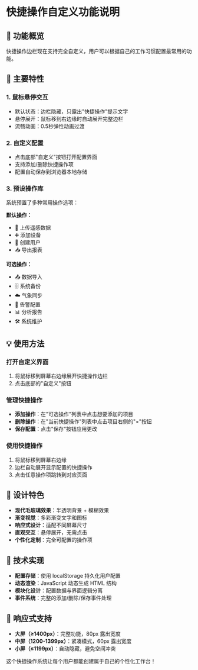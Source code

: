 # 快捷操作自定义功能说明

## 🎯 功能概览

快捷操作边栏现在支持完全自定义，用户可以根据自己的工作习惯配置最常用的功能。

## 🚀 主要特性

### 1. **鼠标悬停交互**
- 默认状态：边栏隐藏，只露出"快捷操作"提示文字
- 悬停展开：鼠标移到右边缘时自动展开完整边栏
- 流畅动画：0.5秒弹性动画过渡

### 2. **自定义配置**
- 点击底部"自定义"按钮打开配置界面
- 支持添加/删除快捷操作项
- 配置自动保存到浏览器本地存储

### 3. **预设操作库**
系统预置了多种常用操作选项：

**默认操作：**
- 📡 上传遥感数据
- ➕ 添加设备  
- 👤 创建用户
- 📥 导出报表

**可选操作：**
- 📤 数据导入
- 🗄️ 系统备份
- ☁️ 气象同步
- 🔔 告警配置
- 📊 分析报告
- 🛠️ 系统维护

## 💡 使用方法

### 打开自定义界面
1. 将鼠标移到屏幕右边缘展开快捷操作边栏
2. 点击底部的"自定义"按钮

### 管理快捷操作
- **添加操作**：在"可选操作"列表中点击想要添加的项目
- **删除操作**：在"当前快捷操作"列表中点击项目右侧的"×"按钮
- **保存配置**：点击"保存"按钮应用更改

### 使用快捷操作
1. 将鼠标移到屏幕右边缘
2. 边栏自动展开显示配置的快捷操作
3. 点击任意操作项跳转到对应页面

## 🎨 设计特色

- **现代毛玻璃效果**：半透明背景 + 模糊效果
- **渐变视觉**：多彩渐变文字和图标
- **响应式设计**：适配不同屏幕尺寸
- **直观交互**：悬停展开，无需点击
- **个性化定制**：完全可配置的操作项

## 🔧 技术实现

- **配置存储**：使用 localStorage 持久化用户配置
- **动态渲染**：JavaScript 动态生成 HTML 结构
- **模块化设计**：配置数据与界面逻辑分离
- **事件系统**：完整的添加/删除/保存事件处理

## 📱 响应式支持

- **大屏（≥1400px）**：完整功能，80px 露出宽度
- **中屏（1200-1399px）**：紧凑模式，60px 露出宽度  
- **小屏（≤1199px）**：自动隐藏，避免空间冲突

这个快捷操作系统让每个用户都能创建属于自己的个性化工作台！